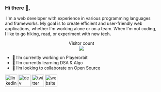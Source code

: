 ### Hi there 👋,
![]()
I'm a web developer with experience in various programming languages and frameworks. My goal is to create efficient and user-friendly web applications, whether I'm working alone or on a team. When I'm not coding, I like to go hiking, read, or experiment with new tech.

<p align="center"> 
  Visitor count<br>
  <img src="https://profile-counter.glitch.me/tahdiislam/count.svg" />
</p>

- 🔭 I’m currently working on Playerorbit 
- 🌱 I’m currently learning DSA & Algo 
- 👯 I’m looking to collaborate on Open Source


[<img src='https://cdn.jsdelivr.net/npm/simple-icons@3.0.1/icons/linkedin.svg' alt='linkedin' height='40'>](https://www.linkedin.com/in/tahdiislam/) [<img src='https://cdn.jsdelivr.net/npm/simple-icons@3.0.1/icons/dev-dot-to.svg' alt='dev' height='40'>](https://dev.to/tahdiislam) [<img src='https://cdn.jsdelivr.net/npm/simple-icons@3.0.1/icons/twitter.svg' alt='twitter' height='40'>](https://twitter.com/tahdiislam)  [<img src='https://cdn.jsdelivr.net/npm/simple-icons@3.0.1/icons/icloud.svg' alt='website' height='40'>](https://tahdiislam.netlify.app/)  
